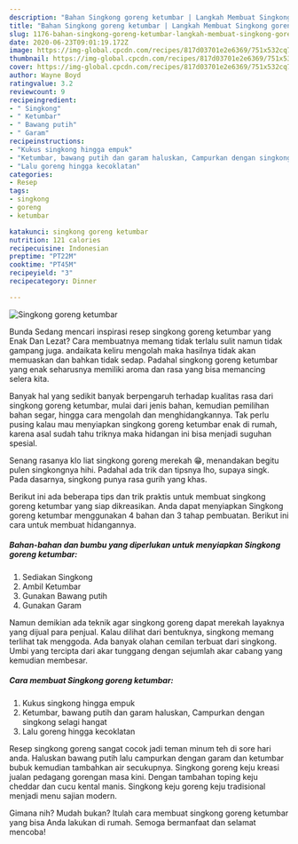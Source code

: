 ```yaml
---
description: "Bahan Singkong goreng ketumbar | Langkah Membuat Singkong goreng ketumbar Yang Sempurna"
title: "Bahan Singkong goreng ketumbar | Langkah Membuat Singkong goreng ketumbar Yang Sempurna"
slug: 1176-bahan-singkong-goreng-ketumbar-langkah-membuat-singkong-goreng-ketumbar-yang-sempurna
date: 2020-06-23T09:01:19.172Z
image: https://img-global.cpcdn.com/recipes/817d03701e2e6369/751x532cq70/singkong-goreng-ketumbar-foto-resep-utama.jpg
thumbnail: https://img-global.cpcdn.com/recipes/817d03701e2e6369/751x532cq70/singkong-goreng-ketumbar-foto-resep-utama.jpg
cover: https://img-global.cpcdn.com/recipes/817d03701e2e6369/751x532cq70/singkong-goreng-ketumbar-foto-resep-utama.jpg
author: Wayne Boyd
ratingvalue: 3.2
reviewcount: 9
recipeingredient:
- " Singkong"
- " Ketumbar"
- " Bawang putih"
- " Garam"
recipeinstructions:
- "Kukus singkong hingga empuk"
- "Ketumbar, bawang putih dan garam haluskan, Campurkan dengan singkong selagi hangat"
- "Lalu goreng hingga kecoklatan"
categories:
- Resep
tags:
- singkong
- goreng
- ketumbar

katakunci: singkong goreng ketumbar 
nutrition: 121 calories
recipecuisine: Indonesian
preptime: "PT22M"
cooktime: "PT45M"
recipeyield: "3"
recipecategory: Dinner

---
```



![Singkong goreng ketumbar](https://img-global.cpcdn.com/recipes/817d03701e2e6369/751x532cq70/singkong-goreng-ketumbar-foto-resep-utama.jpg)

Bunda Sedang mencari inspirasi resep singkong goreng ketumbar yang Enak Dan Lezat? Cara membuatnya memang tidak terlalu sulit namun tidak gampang juga. andaikata keliru mengolah maka hasilnya tidak akan memuaskan dan bahkan tidak sedap. Padahal singkong goreng ketumbar yang enak seharusnya memiliki aroma dan rasa yang bisa memancing selera kita.

Banyak hal yang sedikit banyak berpengaruh terhadap kualitas rasa dari singkong goreng ketumbar, mulai dari jenis bahan, kemudian pemilihan bahan segar, hingga cara mengolah dan menghidangkannya. Tak perlu pusing kalau mau menyiapkan singkong goreng ketumbar enak di rumah, karena asal sudah tahu triknya maka hidangan ini bisa menjadi suguhan spesial.

Senang rasanya klo liat singkong goreng merekah 😁, menandakan begitu pulen singkongnya hihi. Padahal ada trik dan tipsnya lho, supaya singk. Pada dasarnya, singkong punya rasa gurih yang khas.


Berikut ini ada beberapa tips dan trik praktis untuk membuat singkong goreng ketumbar yang siap dikreasikan. Anda dapat menyiapkan Singkong goreng ketumbar menggunakan 4 bahan dan 3 tahap pembuatan. Berikut ini cara untuk membuat hidangannya.

<!--inarticleads1-->

##### Bahan-bahan dan bumbu yang diperlukan untuk menyiapkan Singkong goreng ketumbar:

1. Sediakan  Singkong
1. Ambil  Ketumbar
1. Gunakan  Bawang putih
1. Gunakan  Garam


Namun demikian ada teknik agar singkong goreng dapat merekah layaknya yang dijual para penjual. Kalau dilihat dari bentuknya, singkong memang terlihat tak menggoda. Ada banyak olahan cemilan terbuat dari singkong. Umbi yang tercipta dari akar tunggang dengan sejumlah akar cabang yang kemudian membesar. 

<!--inarticleads2-->

##### Cara membuat Singkong goreng ketumbar:

1. Kukus singkong hingga empuk
1. Ketumbar, bawang putih dan garam haluskan, Campurkan dengan singkong selagi hangat
1. Lalu goreng hingga kecoklatan


Resep singkong goreng sangat cocok jadi teman minum teh di sore hari anda. Haluskan bawang putih lalu campurkan dengan garam dan ketumbar bubuk kemudian tambahkan air secukupnya. Singkong goreng keju kreasi jualan pedagang gorengan masa kini. Dengan tambahan toping keju cheddar dan cucu kental manis. Singkong keju goreng keju tradisional menjadi menu sajian modern. 

Gimana nih? Mudah bukan? Itulah cara membuat singkong goreng ketumbar yang bisa Anda lakukan di rumah. Semoga bermanfaat dan selamat mencoba!
